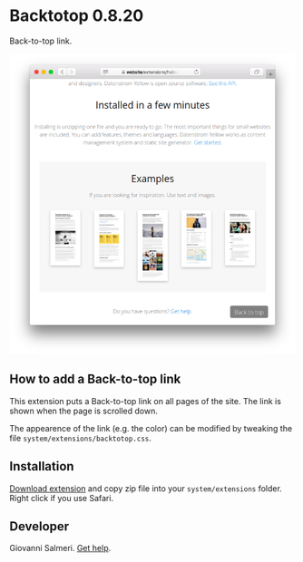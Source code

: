 Backtotop 0.8.20
=================
Back-to-top link.

<p align="center"><img src="backtotop-screenshot.png?raw=true" alt="Screenshot"></p>

## How to add a Back-to-top link

This extension puts a Back-to-top link on all pages of the site. The link is shown when the page is scrolled down.

The appearence of the link (e.g. the color) can be modified by tweaking the file `system/extensions/backtotop.css`.

## Installation

[Download extension](https://github.com/GiovanniSalmeri/yellow-backtotop/archive/master.zip) and copy zip file into your `system/extensions` folder. Right click if you use Safari.

## Developer

Giovanni Salmeri. [Get help](https://github.com/GiovanniSalmeri/yellow-backtotop/issues).
